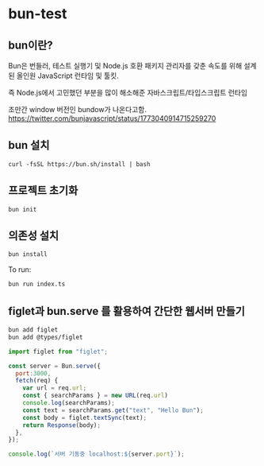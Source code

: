 # bun-test

## bun이란? 

Bun은 번들러, 테스트 실행기 및 Node.js 호환 패키지 관리자를 갖춘 속도를 위해 설계된 올인원 JavaScript 런타임 및 툴킷. 

즉 Node.js에서 고민했던 부분을 많이 해소해준 자바스크립트/타입스크립트 런타임


조만간 window 버전인 bundow가 나온다고함. 
https://twitter.com/bunjavascript/status/1773040914715259270


## bun 설치 

```
curl -fsSL https://bun.sh/install | bash
```


## 프로젝트 초기화  

```
bun init
```


## 의존성 설치

```bash
bun install
```

To run:

```bash
bun run index.ts
```

## figlet과 bun.serve 를 활용하여 간단한 웹서버 만들기 

```bash
bun add figlet
bun add @types/figlet
```

```javascript
import figlet from "figlet";

const server = Bun.serve({
  port:3000,
  fetch(req) {
    var url = req.url;
    const { searchParams } = new URL(req.url)
    console.log(searchParams);
    const text = searchParams.get("text", "Hello Bun");
    const body = figlet.textSync(text);
    return Response(body);
  },
});

console.log(`서버 기동중 localhost:${server.port}`);
```


